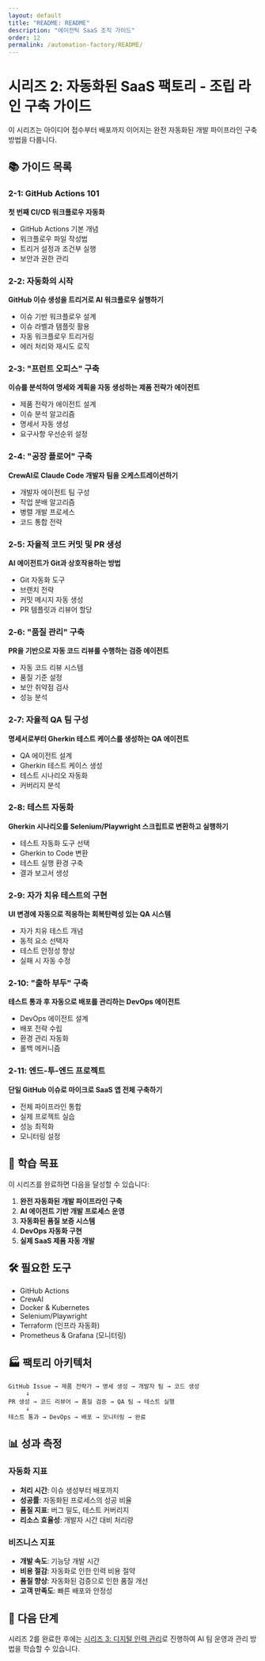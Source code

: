 ```yaml
---
layout: default
title: "README: README"
description: "에이전틱 SaaS 조직 가이드"
order: 12
permalink: /automation-factory/README/
---
```


# 시리즈 2: 자동화된 SaaS 팩토리 - 조립 라인 구축 가이드

이 시리즈는 아이디어 접수부터 배포까지 이어지는 완전 자동화된 개발 파이프라인 구축 방법을 다룹니다.

## 📚 가이드 목록

### 2-1: GitHub Actions 101
**첫 번째 CI/CD 워크플로우 자동화**

- GitHub Actions 기본 개념
- 워크플로우 파일 작성법
- 트리거 설정과 조건부 실행
- 보안과 권한 관리

### 2-2: 자동화의 시작
**GitHub 이슈 생성을 트리거로 AI 워크플로우 실행하기**

- 이슈 기반 워크플로우 설계
- 이슈 라벨과 템플릿 활용
- 자동 워크플로우 트리거링
- 에러 처리와 재시도 로직

### 2-3: "프런트 오피스" 구축
**이슈를 분석하여 명세와 계획을 자동 생성하는 제품 전략가 에이전트**

- 제품 전략가 에이전트 설계
- 이슈 분석 알고리즘
- 명세서 자동 생성
- 요구사항 우선순위 설정

### 2-4: "공장 플로어" 구축
**CrewAI로 Claude Code 개발자 팀을 오케스트레이션하기**

- 개발자 에이전트 팀 구성
- 작업 분배 알고리즘
- 병렬 개발 프로세스
- 코드 통합 전략

### 2-5: 자율적 코드 커밋 및 PR 생성
**AI 에이전트가 Git과 상호작용하는 방법**

- Git 자동화 도구
- 브랜치 전략
- 커밋 메시지 자동 생성
- PR 템플릿과 리뷰어 할당

### 2-6: "품질 관리" 구축
**PR을 기반으로 자동 코드 리뷰를 수행하는 검증 에이전트**

- 자동 코드 리뷰 시스템
- 품질 기준 설정
- 보안 취약점 검사
- 성능 분석

### 2-7: 자율적 QA 팀 구성
**명세서로부터 Gherkin 테스트 케이스를 생성하는 QA 에이전트**

- QA 에이전트 설계
- Gherkin 테스트 케이스 생성
- 테스트 시나리오 자동화
- 커버리지 분석

### 2-8: 테스트 자동화
**Gherkin 시나리오를 Selenium/Playwright 스크립트로 변환하고 실행하기**

- 테스트 자동화 도구 선택
- Gherkin to Code 변환
- 테스트 실행 환경 구축
- 결과 보고서 생성

### 2-9: 자가 치유 테스트의 구현
**UI 변경에 자동으로 적응하는 회복탄력성 있는 QA 시스템**

- 자가 치유 테스트 개념
- 동적 요소 선택자
- 테스트 안정성 향상
- 실패 시 자동 수정

### 2-10: "출하 부두" 구축
**테스트 통과 후 자동으로 배포를 관리하는 DevOps 에이전트**

- DevOps 에이전트 설계
- 배포 전략 수립
- 환경 관리 자동화
- 롤백 메커니즘

### 2-11: 엔드-투-엔드 프로젝트
**단일 GitHub 이슈로 마이크로 SaaS 앱 전체 구축하기**

- 전체 파이프라인 통합
- 실제 프로젝트 실습
- 성능 최적화
- 모니터링 설정

## 🎯 학습 목표

이 시리즈를 완료하면 다음을 달성할 수 있습니다:

1. **완전 자동화된 개발 파이프라인 구축**
2. **AI 에이전트 기반 개발 프로세스 운영**
3. **자동화된 품질 보증 시스템**
4. **DevOps 자동화 구현**
5. **실제 SaaS 제품 자동 개발**

## 🛠️ 필요한 도구

- GitHub Actions
- CrewAI
- Docker & Kubernetes
- Selenium/Playwright
- Terraform (인프라 자동화)
- Prometheus & Grafana (모니터링)

## 🏭 팩토리 아키텍처

```
GitHub Issue → 제품 전략가 → 명세 생성 → 개발자 팀 → 코드 생성
     ↓
PR 생성 → 코드 리뷰어 → 품질 검증 → QA 팀 → 테스트 실행
     ↓
테스트 통과 → DevOps → 배포 → 모니터링 → 완료
```

## 📊 성과 측정

### 자동화 지표
- **처리 시간**: 이슈 생성부터 배포까지
- **성공률**: 자동화된 프로세스의 성공 비율
- **품질 지표**: 버그 밀도, 테스트 커버리지
- **리소스 효율성**: 개발자 시간 대비 처리량

### 비즈니스 지표
- **개발 속도**: 기능당 개발 시간
- **비용 절감**: 자동화로 인한 인력 비용 절약
- **품질 향상**: 자동화된 검증으로 인한 품질 개선
- **고객 만족도**: 빠른 배포와 안정성

## 🚀 다음 단계

시리즈 2를 완료한 후에는 [시리즈 3: 디지털 인력 관리](../series-3/README.md)로 진행하여 AI 팀 운영과 관리 방법을 학습할 수 있습니다.
